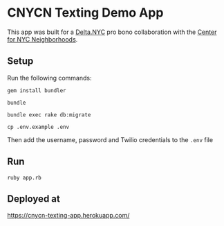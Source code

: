 # CNYCN Texting Demo App

This app was built for a [Delta.NYC](https://www.civichalllabs.org/probonotech/) pro bono collaboration with the [Center for NYC Neighborhoods](https://cnycn.org/).

## Setup

Run the following commands:

`gem install bundler`

`bundle`

`bundle exec rake db:migrate`

`cp .env.example .env`

Then add the username, password and Twilio credentials to the `.env` file

## Run

`ruby app.rb`

## Deployed at

https://cnycn-texting-app.herokuapp.com/
